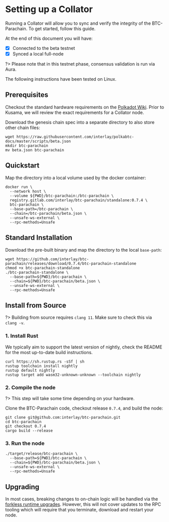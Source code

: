 # Setting up a Collator

Running a Collator will allow you to sync and verify the integrity of the BTC-Parachain.
To get started, follow this guide.

At the end of this document you will have:

- [x] Connected to the beta testnet
- [x] Synced a local full-node

?> Please note that in this testnet phase, consensus validation is run via Aura.

The following instructions have been tested on Linux.

## Prerequisites

Checkout the standard hardware requirements on the [Polkadot Wiki](https://wiki.polkadot.network/docs/en/maintain-guides-how-to-validate-polkadot#requirements).
Prior to Kusama, we will review the exact requirements for a Collator node.

Download the genesis chain spec into a separate directory to also store other chain files:

```shell
wget https://raw.githubusercontent.com/interlay/polkabtc-docs/master/scripts/beta.json
mkdir btc-parachain
mv beta.json btc-parachain
```

## Quickstart

Map the directory into a local volume used by the docker container:

```shell
docker run \
  --network host \
  --volume ${PWD}/btc-parachain:/btc-parachain \
  registry.gitlab.com/interlay/btc-parachain/standalone:0.7.4 \
  btc-parachain \
  --base-path=/btc-parachain \
  --chain=/btc-parachain/beta.json \
  --unsafe-ws-external \
  --rpc-methods=Unsafe
```

## Standard Installation

Download the pre-built binary and map the directory to the local `base-path`:

```shell
wget https://github.com/interlay/btc-parachain/releases/download/0.7.4/btc-parachain-standalone
chmod +x btc-parachain-standalone
./btc-parachain-standalone \
  --base-path=${PWD}/btc-parachain \
  --chain=${PWD}/btc-parachain/beta.json \
  --unsafe-ws-external \
  --rpc-methods=Unsafe
```

## Install from Source

?> Building from source requires `clang 11`. Make sure to check this via `clang -v`.

### 1. Install Rust

We typically aim to support the latest version of nightly, check the README for the most up-to-date build instructions.

```shell
curl https://sh.rustup.rs -sSf | sh
rustup toolchain install nightly
rustup default nightly
rustup target add wasm32-unknown-unknown --toolchain nightly
```

### 2. Compile the node

?> This step will take some time depending on your hardware.

Clone the BTC-Parachain code, checkout release `0.7.4`, and build the node:

```shell
git clone git@github.com:interlay/btc-parachain.git
cd btc-parachain
git checkout 0.7.4
cargo build --release
```

### 3. Run the node

```shell
./target/release/btc-parachain \
  --base-path=${PWD}/btc-parachain \
  --chain=${PWD}/btc-parachain/beta.json \
  --unsafe-ws-external \
  --rpc-methods=Unsafe
```

## Upgrading

In most cases, breaking changes to on-chain logic will be handled via the [forkless runtime upgrades](https://substrate.dev/docs/en/knowledgebase/runtime/upgrades#forkless-runtime-upgrades). However, this will not cover updates to the RPC tooling which will require that you terminate, download and restart your node.
